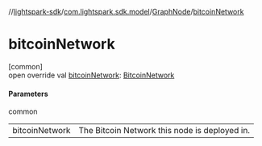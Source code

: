 //[lightspark-sdk](../../../index.md)/[com.lightspark.sdk.model](../index.md)/[GraphNode](index.md)/[bitcoinNetwork](bitcoin-network.md)

# bitcoinNetwork

[common]\
open override val [bitcoinNetwork](bitcoin-network.md): [BitcoinNetwork](../-bitcoin-network/index.md)

#### Parameters

common

| | |
|---|---|
| bitcoinNetwork | The Bitcoin Network this node is deployed in. |
